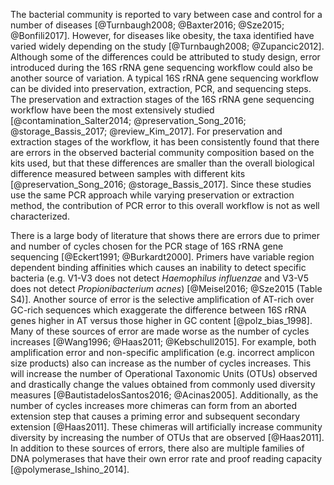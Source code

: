 The bacterial community is reported to vary between case and control for a number of diseases [@Turnbaugh2008; @Baxter2016; @Sze2015; @Bonfili2017]. However, for diseases like obesity, the taxa identified have varied widely depending on the study [@Turnbaugh2008; @Zupancic2012]. Although some of the differences could be attributed to study design, error introduced during the 16S rRNA gene sequencing workflow could also be another source of variation. A typical 16S rRNA gene sequencing workflow can be divided into preservation, extraction, PCR, and sequencing steps. The preservation and extraction stages of the 16S rRNA gene sequencing workflow have been the most extensively studied [@contamination_Salter2014; @preservation_Song_2016; @storage_Bassis_2017; @review_Kim_2017]. For preservation and extraction stages of the workflow, it has been consistently found that there are errors in the observed bacterial community composition based on the kits used, but that these differences are smaller than the overall biological difference measured between samples with different kits [@preservation_Song_2016; @storage_Bassis_2017]. Since these studies use the same PCR approach while varying preservation or extraction method, the contribution of PCR error to this overall workflow is not as well characterized.


There is a large body of literature that shows there are errors due to primer and number of cycles chosen for the PCR stage of 16S rRNA gene sequencing [@Eckert1991; @Burkardt2000]. Primers have variable region dependent binding affinities which causes an inability to detect specific bacteria (e.g. V1-V3 does not detect *Haemophilus influenzae* and V3-V5 does not detect *Propionibacterium acnes*) [@Meisel2016; @Sze2015 (Table S4)]. Another source of error is the selective amplification of AT-rich over GC-rich sequences which exaggerate the difference between 16S rRNA genes higher in AT versus those higher in GC content [@polz_bias_1998]. Many of these sources of error are made worse as the number of cycles increases [@Wang1996; @Haas2011; @Kebschull2015]. For example, both amplification error and non-specific amplification (e.g. incorrect amplicon size products) also can increase as the number of cycles increases. This will increase the number of Operational Taxonomic Units (OTUs) observed and drastically change the values obtained from commonly used diversity measures [@BautistadelosSantos2016; @Acinas2005]. Additionally, as the number of cycles increases more chimeras can form from an aborted extension step that causes a priming error and subsequent secondary extension [@Haas2011]. These chimeras will artificially increase community diversity by increasing the number of OTUs that are observed [@Haas2011]. In addition to these sources of errors, there also are multiple families of DNA polymerases that have their own error rate and proof reading capacity [@polymerase_Ishino_2014]. 
